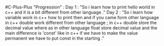 #C-Plus-Plus
	"Progression" :
		Day 1 : "So i learn how to print hello world in c++ and it is a bit different from other language ."
		Day 2 : "So i learn how variable work in c++ how to print then and if you came form other language in c++ double work different from other language ; in c++ double store the  decimal value where as in other language float store decimal value and the main difference is 'const' like in c++ if we have to make the value permanent we have to put const in the starting ."
	  
	 	
	
